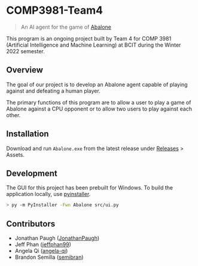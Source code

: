 # COMP3981-Team4
> An AI agent for the game of [Abalone](https://en.wikipedia.org/wiki/Abalone_(board_game))

This program is an ongoing project built by Team 4 for COMP 3981 (Artificial Intelligence and Machine Learning) at BCIT during the Winter 2022 semester.

## Overview
The goal of our project is to develop an Abalone agent capable of playing against and defeating a human player.

The primary functions of this program are to allow a user to play a game of Abalone against a CPU opponent or to allow two users to play against each other.

## Installation
Download and run `Abalone.exe` from the latest release under [Releases](https://github.com/JonathanPaugh/COMP3981-Team4/releases) > Assets.

## Development
The GUI for this project has been prebuilt for Windows. To build the application locally, use [pyinstaller](https://pypi.org/project/pyinstaller/).
```sh
> py -m PyInstaller -Fwn Abalone src/ui.py
```

## Contributors
- Jonathan Paugh ([JonathanPaugh](https://github.com/JonathanPaugh))
- Jeff Phan ([jeffphan99](https://github.com/jeffphan99))
- Angela Qi ([angela-qi](https://github.com/angela-qi))
- Brandon Semilla ([semibran](https://github.com/semibran))
